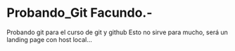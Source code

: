 # Probando_Git Facundo.-
Probando git para el curso de git y github
Esto no sirve para mucho, será un landing page con host local...
